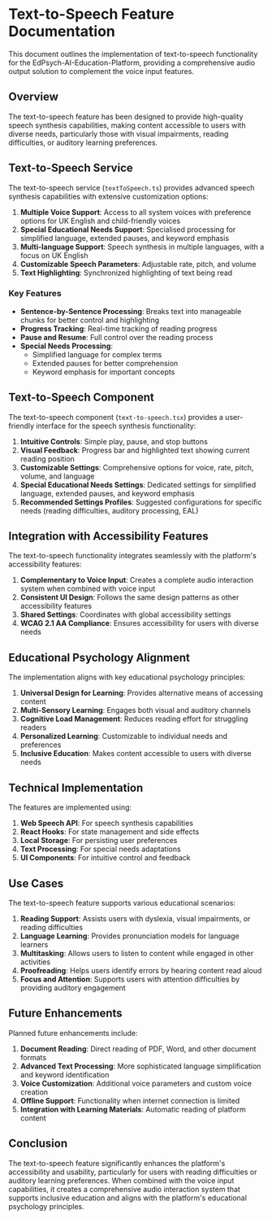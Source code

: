 # Text-to-Speech Feature Documentation

This document outlines the implementation of text-to-speech functionality for the EdPsych-AI-Education-Platform, providing a comprehensive audio output solution to complement the voice input features.

## Overview

The text-to-speech feature has been designed to provide high-quality speech synthesis capabilities, making content accessible to users with diverse needs, particularly those with visual impairments, reading difficulties, or auditory learning preferences.

## Text-to-Speech Service

The text-to-speech service (`textToSpeech.ts`) provides advanced speech synthesis capabilities with extensive customization options:

1. **Multiple Voice Support**: Access to all system voices with preference options for UK English and child-friendly voices
2. **Special Educational Needs Support**: Specialised processing for simplified language, extended pauses, and keyword emphasis
3. **Multi-language Support**: Speech synthesis in multiple languages, with a focus on UK English
4. **Customizable Speech Parameters**: Adjustable rate, pitch, and volume
5. **Text Highlighting**: Synchronized highlighting of text being read

### Key Features

- **Sentence-by-Sentence Processing**: Breaks text into manageable chunks for better control and highlighting
- **Progress Tracking**: Real-time tracking of reading progress
- **Pause and Resume**: Full control over the reading process
- **Special Needs Processing**: 
  - Simplified language for complex terms
  - Extended pauses for better comprehension
  - Keyword emphasis for important concepts

## Text-to-Speech Component

The text-to-speech component (`text-to-speech.tsx`) provides a user-friendly interface for the speech synthesis functionality:

1. **Intuitive Controls**: Simple play, pause, and stop buttons
2. **Visual Feedback**: Progress bar and highlighted text showing current reading position
3. **Customizable Settings**: Comprehensive options for voice, rate, pitch, volume, and language
4. **Special Educational Needs Settings**: Dedicated settings for simplified language, extended pauses, and keyword emphasis
5. **Recommended Settings Profiles**: Suggested configurations for specific needs (reading difficulties, auditory processing, EAL)

## Integration with Accessibility Features

The text-to-speech functionality integrates seamlessly with the platform's accessibility features:

1. **Complementary to Voice Input**: Creates a complete audio interaction system when combined with voice input
2. **Consistent UI Design**: Follows the same design patterns as other accessibility features
3. **Shared Settings**: Coordinates with global accessibility settings
4. **WCAG 2.1 AA Compliance**: Ensures accessibility for users with diverse needs

## Educational Psychology Alignment

The implementation aligns with key educational psychology principles:

1. **Universal Design for Learning**: Provides alternative means of accessing content
2. **Multi-Sensory Learning**: Engages both visual and auditory channels
3. **Cognitive Load Management**: Reduces reading effort for struggling readers
4. **Personalized Learning**: Customizable to individual needs and preferences
5. **Inclusive Education**: Makes content accessible to users with diverse needs

## Technical Implementation

The features are implemented using:

1. **Web Speech API**: For speech synthesis capabilities
2. **React Hooks**: For state management and side effects
3. **Local Storage**: For persisting user preferences
4. **Text Processing**: For special needs adaptations
5. **UI Components**: For intuitive control and feedback

## Use Cases

The text-to-speech feature supports various educational scenarios:

1. **Reading Support**: Assists users with dyslexia, visual impairments, or reading difficulties
2. **Language Learning**: Provides pronunciation models for language learners
3. **Multitasking**: Allows users to listen to content while engaged in other activities
4. **Proofreading**: Helps users identify errors by hearing content read aloud
5. **Focus and Attention**: Supports users with attention difficulties by providing auditory engagement

## Future Enhancements

Planned future enhancements include:

1. **Document Reading**: Direct reading of PDF, Word, and other document formats
2. **Advanced Text Processing**: More sophisticated language simplification and keyword identification
3. **Voice Customization**: Additional voice parameters and custom voice creation
4. **Offline Support**: Functionality when internet connection is limited
5. **Integration with Learning Materials**: Automatic reading of platform content

## Conclusion

The text-to-speech feature significantly enhances the platform's accessibility and usability, particularly for users with reading difficulties or auditory learning preferences. When combined with the voice input capabilities, it creates a comprehensive audio interaction system that supports inclusive education and aligns with the platform's educational psychology principles.
